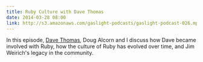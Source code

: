 ```yaml
---
title: Ruby Culture with Dave Thomas
date: 2014-03-28 08:00
link: http://s3.amazonaws.com/gaslight-podcasts/gaslight-podcast-026.mp3
---
```


In this episode, [Dave Thomas](https://twitter.com/pragdave), Doug Alcorn and I
discuss how Dave became involved with Ruby, how the culture of Ruby has evolved
over time, and Jim Weirich's legacy in the community.
